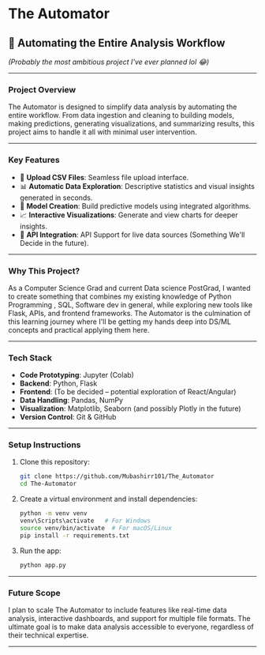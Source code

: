 # **The Automator**

## 🚀 Automating the Entire Analysis Workflow  
*(Probably the most ambitious project I've ever planned lol 😂)*

---

### **Project Overview**  
The Automator is designed to simplify data analysis by automating the entire workflow. From data ingestion and cleaning to building models, making predictions, generating visualizations, and summarizing results, this project aims to handle it all with minimal user intervention.

---

### **Key Features**  
- 📁 **Upload CSV Files**: Seamless file upload interface.  
- 📊 **Automatic Data Exploration**: Descriptive statistics and visual insights generated in seconds.  
- 🤖 **Model Creation**: Build predictive models using integrated algorithms.  
- 📈 **Interactive Visualizations**: Generate and view charts for deeper insights.  
- 📡 **API Integration**: API Support for live data sources (Something We'll Decide in the future).  

---

### **Why This Project?**  
As a Computer Science Grad and current Data science PostGrad, I wanted to create something that combines my existing knowledge of Python Programming , SQL, Software dev in general, while exploring new tools like Flask, APIs, and frontend frameworks. 
The Automator is the culmination of this learning journey where I'll be getting my hands deep into DS/ML concepts and practical applying them here.

---

### **Tech Stack**  
- **Code Prototyping**: Jupyter (Colab)
- **Backend**: Python, Flask  
- **Frontend**: (To be decided – potential exploration of React/Angular)  
- **Data Handling**: Pandas, NumPy  
- **Visualization**: Matplotlib, Seaborn (and possibly Plotly in the future)  
- **Version Control**: Git & GitHub  

---

### **Setup Instructions**  
1. Clone this repository:  
   ```bash
   git clone https://github.com/Mubashirr101/The_Automator
   cd The-Automator
   ```

2. Create a virtual environment and install dependencies:  
   ```bash
   python -m venv venv
   venv\Scripts\activate   # For Windows
   source venv/bin/activate  # For macOS/Linux
   pip install -r requirements.txt
   ```

3. Run the app:  
   ```bash
   python app.py
   ```

---

### **Future Scope**  
I plan to scale The Automator to include features like real-time data analysis, interactive dashboards, and support for multiple file formats. The ultimate goal is to make data analysis accessible to everyone, regardless of their technical expertise.

---
